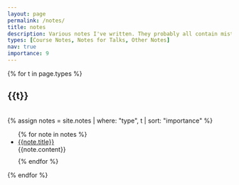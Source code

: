 ```yaml
---
layout: page
permalink: /notes/
title: notes
description: Various notes I've written. They probably all contain mistakes, but hopefully some are nevertheless useful.
types: [Course Notes, Notes for Talks, Other Notes]
nav: true
importance: 9
---
```


<div class="publications">

{% for t in page.types %}
  <h2 class="year">{{t}}</h2>
  <br>
  {% assign notes = site.notes | where: "type", t | sort: "importance" %}
  <ul>
  {% for note in notes %}
    <li> 
        <a href="{{ absolute_url }}/assets/pdf/{{note.pdf}}">{{note.title}}</a> 
    </li>
    {{note.content}}
    <div style="margin-bottom:10px"></div>
  {% endfor %}
  </ul>
{% endfor %}

</div>
